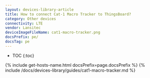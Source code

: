 ```yaml
---
layout: devices-library-article
title: How to connect Cat-1 Macro Tracker to ThingsBoard?
category: Other devices
connectivity: LTE
vendor: Lansitec
deviceImageFileName: cat1-macro-tracker.png
docsPrefix: pe/
docsTag: pe
---
```


* TOC
{:toc}

{% include get-hosts-name.html docsPrefix=page.docsPrefix %}
{% include /docs/devices-library/guides/cat1-macro-tracker.md %}


